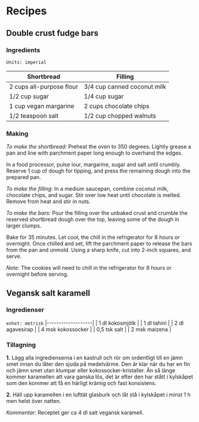 # Recipes

## Double crust fudge bars

### Ingredients

`Units: imperial`

| Shortbread                 | Filling                     |
|----------------------------|-----------------------------|
| 2 cups all-purpose flour   | 3/4 cup canned coconut milk |
| 1/2 cup sugar              | 1/4 cup sugar               |
| 1 cup vegan margarine      | 2 cups chocolate chips      |
| 1/2 teaspoon salt          | 1/2 cup chopped walnuts     |

### Making
*To make the shortbread:* Preheat the oven to 350 degrees. Lightly grease a pan and line with parchment paper long enough to overhand the edges.

In a food processor, pulse lour, margarine, sugar and salt until crumbly. Reserve 1 cup of dough for tipping, and press the remaining dough into the prepared pan.

*To make the filling:* In a medium saucepan, combine coconut milk, chocolate chips, and sugar. Stir over low heat until chocolate is melted. Remove from heat and stir in nuts.

*To make the bars:* Pour the filling over the unbaked crust and crumble the reserved shortbread dough over the top, leaving some of the dough in larger clumps.

Bake for 35 minutes. Let cool, the chill in the refrigerator for 8 hours or overnight. Once chilled and set, lift the parchment paper to release the bars from the pan and unmold. Using a sharp knife, cut into 2-inch squares, and serve.

*Note:* The cookies will need to chill in the refrigerator for 8 hours or overnight before serving.


## Vegansk salt karamell

### Ingredienser

`enhet: metrisk`
|-------------------|
| 1 dl kokosmjölk   |
| 1 dl tahini       |
| 2 dl agavesirap   |
| 4 msk kokossocker |
| 0,5 tsk salt      |
| 2 msk maizena     |

### Tillagning
**1.** Lägg alla ingredienserna i en kastrull och rör om ordentligt till en jämn smet innan du låter den sjuda på medelvärme. Den är klar när du har en fin och jämn smet utan klumpar eller kokossocker-kristaller. Än så länge kommer karamellen att vara ganska lös, det är efter den har stått i kylskåpet som den kommer att få en härligt krämig och fast konsistens.

**2.** Häll upp karamellen i en lufttät glasburk och låt stå i kylskåpet i minst 1 h men helst över natten.

*Kommentar:* Receptet ger ca 4 dl salt vegansk karamell.

